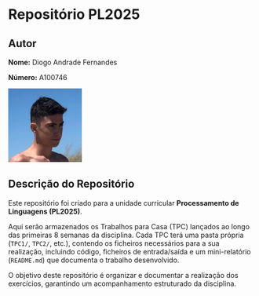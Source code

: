 # Repositório PL2025

## Autor  
**Nome:** Diogo Andrade Fernandes 

**Número:** A100746 

![Foto do Autor](imgs/foto-id.jpg)  

## Descrição do Repositório  
Este repositório foi criado para a unidade curricular **Processamento de Linguagens (PL2025)**.  

Aqui serão armazenados os Trabalhos para Casa (TPC) lançados ao longo das primeiras 8 semanas da disciplina. Cada TPC terá uma pasta própria (`TPC1/`, `TPC2/`, etc.), contendo os ficheiros necessários para a sua realização, incluindo código, ficheiros de entrada/saída e um mini-relatório (`README.md`) que documenta o trabalho desenvolvido.  

O objetivo deste repositório é organizar e documentar a realização dos exercícios, garantindo um acompanhamento estruturado da disciplina.  
